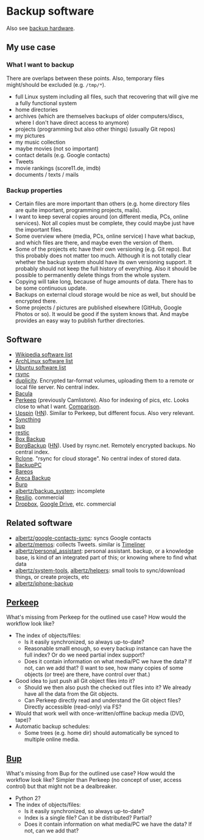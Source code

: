 # Backup software

Also see [backup hardware](backup-hardware.md).

## My use case

### What I want to backup

There are overlaps between these points.
Also, temporary files might/should be excluded (e.g. `/tmp/*`).

* full Linux system including all files, such that recovering that will give me a fully functional system
* home directories
* archives (which are themselves backups of older computers/discs, where I don't have direct access to anymore)
* projects (programming but also other things) (usually Git repos)
* my pictures
* my music collection
* maybe movies (not so important)
* contact details (e.g. Google contacts)
* Tweets
* movie rankings (score11.de, imdb)
* documents / texts / mails


### Backup properties

* Certain files are more important than others (e.g. home directory files are quite important, programming projects, mails).
* I want to keep several copies around (on different media, PCs, online services).
  Not all copies must be complete, they could maybe just have the important files.
* Some overview where (media, PCs, online service) I have what backup, and which files are there, and maybe even the version of them.
* Some of the projects etc have their own versioning (e.g. Git repo).
  But this probably does not matter too much.
  Although it is not totally clear whether the backup system should have its own versioning support.
  It probably should not keep the full history of everything.
  Also it should be possible to permanently delete things from the whole system.
* Copying will take long, because of huge amounts of data. There has to be some continuous update.
* Backups on external cloud storage would be nice as well, but should be encrypted there.
* Some projects / pictures are published elsewhere (GitHub, Google Photos or so).
  It would be good if the system knows that. And maybe provides an easy way to publish further directories.


## Software

* [Wikipedia software list](https://en.wikipedia.org/wiki/List_of_backup_software)
* [ArchLinux software list](https://wiki.archlinux.org/index.php/Synchronization_and_backup_programs)
* [Ubuntu software list](https://help.ubuntu.com/community/BackupYourSystem)
* [rsync](https://rsync.samba.org/)
* [duplicity](https://nongnu.org/duplicity/). Encrypted tar-format volumes, uploading them to a remote or local file server.
  No central index.
* [Bacula](https://bacula.org/)
* [Perkeep](https://perkeep.org/) (previously Camlistore).
  Also for indexing of pics, etc.
  Looks close to what I want.
  [Comparison](https://perkeep.org/doc/compare).
* [Upspin](https://upspin.io/)
  ([HN](https://news.ycombinator.com/item?id=13700492)).
  Similar to Perkeep, but different focus.
  Also very relevant.
* [Syncthing](https://syncthing.net/)
* [bup](https://bup.github.io/)
* [restic](https://restic.net/)
* [Box Backup](https://www.boxbackup.org/)
* [BorgBackup](https://www.borgbackup.org/)
  ([HN](https://news.ycombinator.com/item?id=21642364)).
  Used by rsync.net.
  Remotely encrypted backups.
  No central index.
* [Rclone](https://rclone.org/). "rsync for cloud storage".
  No central index of stored data.
* [BackupPC](https://backuppc.github.io/backuppc/)
* [Bareos](https://www.bareos.org/)
* [Areca Backup](http://www.areca-backup.org/)
* [Burp](https://burp.grke.org/)
* [albertz/backup_system](https://github.com/albertz/backup_system): incomplete
* [Resilio](https://www.resilio.com/individuals-sync/). commercial
* [Dropbox](https://www.dropbox.com/), [Google Drive](https://www.google.com/drive/), etc. commercial


## Related software

* [albertz/google-contacts-sync](https://github.com/albertz/google-contacts-sync): syncs Google contacts
* [albertz/memos](https://github.com/albertz/memos): collects Tweets. similar is [Timeliner](https://github.com/mholt/timeliner)
* [albertz/personal_assistant](https://github.com/albertz/personal_assistant): personal assistant. backup, or a knowledge base, is kind of an integrated part of this; or knowing where to find what data
* [albertz/system-tools](https://github.com/albertz/system-tools), [albertz/helpers](https://github.com/albertz/helpers): small tools to sync/download things, or create projects, etc
* [albertz/iphone-backup](https://github.com/albertz/iphone-backup)


## [Perkeep](https://perkeep.org/)

What's missing from Perkeep for the outlined use case?
How would the workflow look like?

* The index of objects/files:
  - Is it easily synchronized, so always up-to-date?
  - Reasonable smalll enough, so every backup instance can have the full index?
    Or do we need partial index support?
  - Does it contain information on what media/PC we have the data?
    If not, can we add that?
    (I want to see, how many copies of some objects (or tree) are there,
     have control over that.)
* Good idea to just push all Git object files into it?
  - Should we then also push the checked out files into it?
    We already have all the data from the Git objects.
  - Can Perkeep directly read and understand the Git object files?
    Directly accessible (read-only) via FS?
* Would that work well with once-written/offline backup media (DVD, tape)?
* Automatic backup schedules:
  - Some trees (e.g. home dir) should automatically be synced to multiple online media.


## [Bup](https://bup.github.io/)

What's missing from Bup for the outlined use case?
How would the workflow look like?
Simpler than Perkeep (no concept of user, access control)
but that might not be a dealbreaker.

* Python 2?
* The index of objects/files:
  - Is it easily synchronized, so always up-to-date?
  - Index is a single file? Can it be distributed? Partial?
  - Does it contain information on what media/PC we have the data?
    If not, can we add that?
